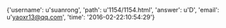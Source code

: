 {'username': u'suanrong', 'path': u'1154/1154.html', 'answer': u'D', 'email': u'yaoxr13@qq.com', 'time': '2016-02-22:10:54:29'}
